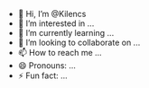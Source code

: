 - 👋 Hi, I’m @Kilencs
- 👀 I’m interested in ...
- 🌱 I’m currently learning ...
- 💞️ I’m looking to collaborate on ...
- 📫 How to reach me ...
- 😄 Pronouns: ...
- ⚡ Fun fact: ...

<!---
Kilencs/Kilencs is a ✨ special ✨ repository because its `README.md` (this file) appears on your GitHub profile.
You can click the Preview link to take a look at your changes.
--->
